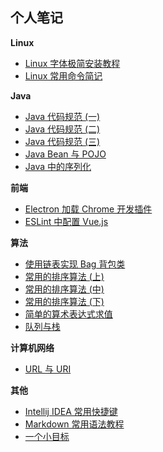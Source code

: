 
## 个人笔记


**Linux**
- [Linux 字体极简安装教程](https://github.com/igaozp/notes/blob/master/Linux/Linux%20%E5%AD%97%E4%BD%93%E6%9E%81%E7%AE%80%E5%AE%89%E8%A3%85%E6%95%99%E7%A8%8B.md)
- [Linux 常用命令简记](https://github.com/igaozp/notes/blob/master/Linux/Linux%20%E5%B8%B8%E7%94%A8%E5%91%BD%E4%BB%A4%E7%AE%80%E8%AE%B0.md)

**Java**
- [Java 代码规范 (一)](https://github.com/igaozp/notes/blob/master/Java/Java%20%E4%BB%A3%E7%A0%81%E8%A7%84%E8%8C%83%20(%E4%B8%80)%20.md)
- [Java 代码规范 (二)](https://github.com/igaozp/notes/blob/master/Java/Java%20%E4%BB%A3%E7%A0%81%E8%A7%84%E8%8C%83%20(%E4%BA%8C).md)
- [Java 代码规范 (三)](https://github.com/igaozp/notes/blob/master/Java/Java%20%E4%BB%A3%E7%A0%81%E8%A7%84%E8%8C%83%20(%E4%B8%89).md)
- [Java Bean 与 POJO](https://github.com/igaozp/notes/blob/master/Java/Java%20Bean%20%E4%B8%8E%20POJO.md)
- [Java 中的序列化](https://github.com/igaozp/notes/blob/master/Java/Java%20%E4%B8%AD%E7%9A%84%E5%BA%8F%E5%88%97%E5%8C%96.md)

**前端**
- [Electron 加载 Chrome 开发插件](https://github.com/igaozp/notes/blob/master/%E5%89%8D%E7%AB%AF/Electron%20%E5%8A%A0%E8%BD%BD%20Chrome%20%E5%BC%80%E5%8F%91%E6%8F%92%E4%BB%B6.md)
- [ESLint 中配置 Vue.js](https://github.com/igaozp/notes/blob/master/%E5%89%8D%E7%AB%AF/ESLint%20%E4%B8%AD%E9%85%8D%E7%BD%AE%20Vue.js.md)

**算法**
- [使用链表实现 Bag 背包类](https://github.com/igaozp/notes/blob/master/%E7%AE%97%E6%B3%95/%E4%BD%BF%E7%94%A8%E9%93%BE%E8%A1%A8%E5%AE%9E%E7%8E%B0%20Bag%20%E8%83%8C%E5%8C%85%E7%B1%BB.md)
- [常用的排序算法 (上)](https://github.com/igaozp/notes/blob/master/%E7%AE%97%E6%B3%95/%E5%B8%B8%E7%94%A8%E7%9A%84%E6%8E%92%E5%BA%8F%E7%AE%97%E6%B3%95%20(%E4%B8%8A).md)
- [常用的排序算法 (中)](https://github.com/igaozp/notes/blob/master/%E7%AE%97%E6%B3%95/%E5%B8%B8%E7%94%A8%E7%9A%84%E6%8E%92%E5%BA%8F%E7%AE%97%E6%B3%95%20(%E4%B8%AD).md)
- [常用的排序算法 (下)](https://github.com/igaozp/notes/blob/master/%E7%AE%97%E6%B3%95/%E5%B8%B8%E7%94%A8%E7%9A%84%E6%8E%92%E5%BA%8F%E7%AE%97%E6%B3%95%20(%E4%B8%8B).md)
- [简单的算术表达式求值](https://github.com/igaozp/notes/blob/master/%E7%AE%97%E6%B3%95/%E7%AE%80%E5%8D%95%E7%9A%84%E7%AE%97%E6%9C%AF%E8%A1%A8%E8%BE%BE%E5%BC%8F%E6%B1%82%E5%80%BC.md)
- [队列与栈](https://github.com/igaozp/notes/blob/master/%E7%AE%97%E6%B3%95/%E9%98%9F%E5%88%97%E4%B8%8E%E6%A0%88.md)

**计算机网络**
- [URL 与 URI](https://github.com/igaozp/notes/blob/master/%E8%AE%A1%E7%AE%97%E6%9C%BA%E7%BD%91%E7%BB%9C/URL%20%E4%B8%8E%20URI.md)

**其他**
- [Intellij IDEA 常用快捷键](https://github.com/igaozp/notes/blob/master/%E5%85%B6%E4%BB%96/Intellij%20IDEA%20%E5%B8%B8%E7%94%A8%E5%BF%AB%E6%8D%B7%E9%94%AE.md)
- [Markdown 常用语法教程](https://github.com/igaozp/notes/blob/master/%E5%85%B6%E4%BB%96/Markdown%20%E5%B8%B8%E7%94%A8%E8%AF%AD%E6%B3%95%E6%95%99%E7%A8%8B.md)
- [一个小目标](https://github.com/igaozp/notes/blob/master/%E5%85%B6%E4%BB%96/%E4%B8%80%E4%B8%AA%E5%B0%8F%E7%9B%AE%E6%A0%87.md)
